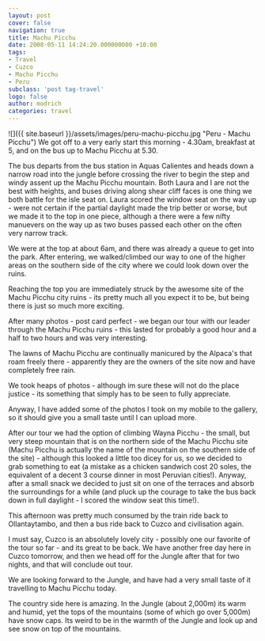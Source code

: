 ```yaml
---
layout: post
cover: false
navigation: true
title: Machu Picchu
date: 2008-05-11 14:24:20.000000000 +10:00
tags: 
- Travel
- Cuzco
- Machu Picchu
- Peru
subclass: 'post tag-travel'
logo: false
author: modrich
categories: travel
---
```

![]({{ site.baseurl }}/assets/images/peru-machu-picchu.jpg "Peru - Machu Picchu")
We got off to a very early start this morning - 4.30am, breakfast at 5, and on the bus up to Machu Picchu at 5.30.

The bus departs from the bus station in Aquas Calientes and heads down a narrow road into the jungle before crossing the river to begin the step and windy assent up the Machu Picchu mountain. Both Laura and I are not the best with heights, and buses driving along shear cliff faces is one thing we both battle for the isle seat on. Laura scored the window seat on the way up - were not certain if the partial daylight made the trip better or worse, but we made it to the top in one piece, although a there were a few nifty manuevers on the way up as two buses passed each other on the often very narrow track.

We were at the top at about 6am, and there was already a queue to get into the park. After entering, we walked/climbed our way to one of the higher areas on the southern side of the city where we could look down over the ruins.

Reaching the top you are immediately struck by the awesome site of the Machu Picchu city ruins - its pretty much all you expect it to be, but being there is just so much more exciting.

After many photos - post card perfect - we began our tour with our leader through the Machu Picchu ruins - this lasted for probably a good hour and a half to two hours and was very interesting.

The lawns of Machu Picchu are continually manicured by the Alpaca's that roam freely there - apparently they are the owners of the site now and have completely free rain.

We took heaps of photos - although im sure these will not do the place justice - its something that simply has to be seen to fully appreciate.

Anyway, I have added some of the photos I took on my mobile to the gallery, so it should give you a small taste until I can upload more.

After our tour we had the option of climbing Wayna Picchu - the small, but very steep mountain that is on the northern side of the Machu Picchu site (Machu Picchu is actually the name of the mountain on the southern side of the site) - although this looked a little too dicey for us, so we decided to grab something to eat (a mistake as a chicken sandwich cost 20 soles, the equivalent of a decent 3 course dinner in most Peruvian cities!). Anyway, after a small snack we decided to just sit on one of the terraces and absorb the surroundings for a while (and pluck up the courage to take the bus back down in full daylight - I scored the window seat this time!).

This afternoon was pretty much consumed by the train ride back to Ollantaytambo, and then a bus ride back to Cuzco and civilisation again.

I must say, Cuzco is an absolutely lovely city - possibly one our favorite of the tour so far - and its great to be back. We have another free day here in Cuzco tomorrow, and then we head off for the Jungle after that for two nights, and that will conclude out tour.

We are looking forward to the Jungle, and have had a very small taste of it travelling to Machu Picchu today.

The country side here is amazing. In the Jungle (about 2,000m) its warm and humid, yet the tops of the mountains (some of which go over 5,000m) have snow caps. Its weird to be in the warmth of the Jungle and look up and see snow on top of the mountains.

